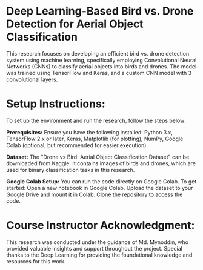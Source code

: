 # Deep Learning-Based Bird vs. Drone Detection for Aerial Object Classification
This research focuses on developing an efficient bird vs. drone detection system using machine learning, specifically employing Convolutional Neural Networks (CNNs) to classify aerial objects into birds and drones. The model was trained using TensorFlow and Keras, and a custom CNN model with 3 convolutional layers.

# **Setup Instructions:**
To set up the environment and run the research, follow the steps below:

**Prerequisites:**
Ensure you have the following installed:
Python 3.x,
TensorFlow 2.x or later,
Keras,
Matplotlib (for plotting),
NumPy,
Google Colab (optional, but recommended for easier execution)

**Dataset:**
The "Drone vs Bird: Aerial Object Classification Dataset" can be downloaded from Kaggle. It contains images of birds and drones, which are used for binary classification tasks in this research.

**Google Colab Setup:**
You can run the code directly on Google Colab. To get started:
Open a new notebook in Google Colab.
Upload the dataset to your Google Drive and mount it in Colab.
Clone the repository to access the code.

# **Course Instructor Acknowledgment:**
This research was conducted under the guidance of Md. Mynoddin, who provided valuable insights and support throughout the project. Special thanks to the Deep Learning for providing the foundational knowledge and resources for this work.
